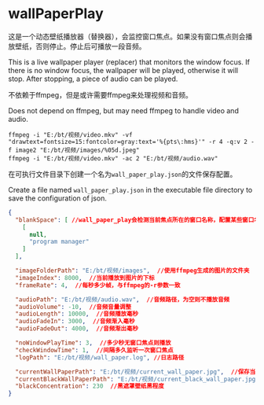 # wallPaperPlay

这是一个动态壁纸播放器（替换器），会监控窗口焦点。如果没有窗口焦点则会播放壁纸，否则停止。停止后可播放一段音频。

This is a live wallpaper player (replacer) that monitors the window focus.
If there is no window focus, the wallpaper will be played, otherwise it will stop. After stopping, a piece of audio can be played.

不依赖于ffmpeg，但是或许需要ffmpeg来处理视频和音频。

Does not depend on ffmpeg, but may need ffmpeg to handle video and audio.

```batch
ffmpeg -i "E:/bt/视频/video.mkv" -vf "drawtext=fontsize=15:fontcolor=gray:text='%{pts\:hms}'" -r 4 -q:v 2 -f image2 "E:/bt/视频/images/%05d.jpeg"
ffmpeg -i "E:/bt/视频/video.mkv" -ac 2 "E:/bt/视频/audio.wav"
```

在可执行文件目录下创建一个名为`wall_paper_play.json`的文件保存配置。

Create a file named `wall_paper_play.json` in the executable file directory to save the configuration of json.

```json
{
  "blankSpace": [ //wall_paper_play会检测当前焦点所在的窗口名称，配置某些窗口名称，使得壁纸进行播放
    [
      null,
      "program manager"
    ]
  ],

  "imageFolderPath": "E:/bt/视频/images",  //使用ffmpeg生成的图片的文件夹
  "imageIndex": 8000,  //当前播放到图片的下标
  "frameRate": 4,  //每秒多少帧，与ffmpeg的-r参数一致

  "audioPath": "E:/bt/视频/audio.wav",  //音频路径，为空则不播放音频
  "audioVolume": -10,  //音频音量调整
  "audioLength": 10000,  //音频播放毫秒
  "audioFadeIn": 3000,  //音频渐入毫秒
  "audioFadeOut": 4000,  //音频渐出毫秒

  "noWindowPlayTime": 3,  //多少秒无窗口焦点则播放
  "checkWindowTime": 1,  //间隔多久监听一次窗口焦点
  "logPath": "E:/bt/视频/wall_paper.log", //日志路径

  "currentWallPaperPath": "E:/bt/视频/current_wall_paper.jpg",  //保存当前壁纸路径，为空则不保存
  "currentBlackWallPaperPath": "E:/bt/视频/current_black_wall_paper.jpg",  //保存当前黑遮罩壁纸路径，为空则不保存
  "blackConcentration": 230  //黑遮罩壁纸黑程度
}
```

